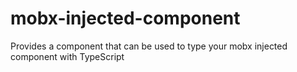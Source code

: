 # mobx-injected-component
Provides a component that can be used to type your mobx injected component with TypeScript

